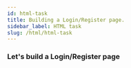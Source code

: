 ```yaml
---
id: html-task
title: Building a Login/Register page.
sidebar_label: HTML task
slug: /html/html-task
---
```


### Let's build a Login/Register page